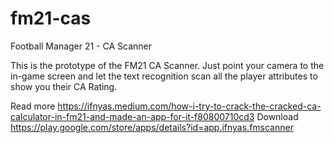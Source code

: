 # fm21-cas
Football Manager 21 - CA Scanner

This is the prototype of the FM21 CA Scanner. Just point your camera to the in-game screen and let the text recognition scan all the player attributes to show you their CA Rating.

Read more https://ifnyas.medium.com/how-i-try-to-crack-the-cracked-ca-calculator-in-fm21-and-made-an-app-for-it-f80800710cd3
Download https://play.google.com/store/apps/details?id=app.ifnyas.fmscanner
